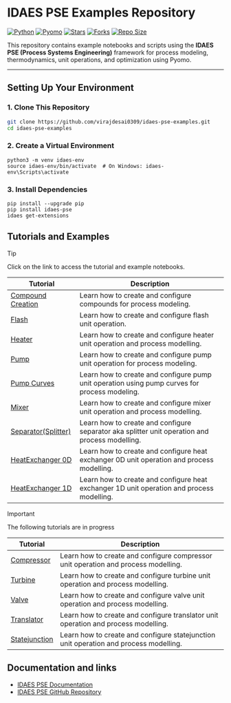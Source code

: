 # IDAES PSE Examples Repository

[![Python](https://img.shields.io/badge/Python-3.8%2B-blue.svg)](https://www.python.org/)
[![Pyomo](https://img.shields.io/badge/Pyomo-6.x-brightgreen)](http://www.pyomo.org/)
[![Stars](https://img.shields.io/github/stars/virajdesai0309/IDAES-PSE-Examples?style=social)](https://github.com/virajdesai0309/IDAES-PSE-Examples/stargazers)
[![Forks](https://img.shields.io/github/forks/virajdesai0309/IDAES-PSE-Examples?style=social)](https://github.com/virajdesai0309/IDAES-PSE-Examples/network/members)
[![Repo Size](https://img.shields.io/github/repo-size/virajdesai0309/IDAES-PSE-Examples)](https://github.com/virajdesai0309/IDAES-PSE-Examples)

This repository contains example notebooks and scripts using the **IDAES PSE (Process Systems Engineering)** framework for process modeling, thermodynamics, unit operations, and optimization using Pyomo.

---

## Setting Up Your Environment

### 1. Clone This Repository
```bash
git clone https://github.com/virajdesai0309/idaes-pse-examples.git
cd idaes-pse-examples
```

### 2. Create a Virtual Environment

```
python3 -m venv idaes-env
source idaes-env/bin/activate  # On Windows: idaes-env\Scripts\activate
```

### 3. Install Dependencies
```
pip install --upgrade pip
pip install idaes-pse
idaes get-extensions
```

## Tutorials and Examples

> [!TIP]
> Click on the link to access the tutorial and example notebooks.

| **Tutorial**           | **Description**                                                                 |
|-------------------------|---------------------------------------------------------------------------------|
| [Compound Creation](Compound_Creation) | Learn how to create and configure compounds for process modeling. |
| [Flash](Flash) | Learn how to create and configure flash unit operation.  |
| [Heater](Heater_Cooler) | Learn how to create and configure heater unit operation and process modelling. |
| [Pump](Pump) | Learn how to create and configure pump unit operation for process modeling. |
| [Pump Curves](Pump_Curves) | Learn how to create and configure pump unit operation using pump curves for process modeling. |
| [Mixer](Mixer) | Learn how to create and configure mixer unit operation and process modelling. |
| [Separator(Splitter)](Separator) | Learn how to create and configure separator aka splitter unit operation and process modelling. |
| [HeatExchanger 0D](Heat_Exchanger_0D) | Learn how to create and configure heat exchanger 0D unit operation and process modelling. |
| [HeatExchanger 1D](Heat_Exchanger_1D) | Learn how to create and configure heat exchanger 1D unit operation and process modelling. |

> [!IMPORTANT]
> The following tutorials are in progress

| **Tutorial**           | **Description**                                                                 |
|-------------------------|---------------------------------------------------------------------------------|
| [Compressor]() | Learn how to create and configure compressor unit operation and process modelling. |
| [Turbine]() | Learn how to create and configure turbine unit operation and process modelling. |
| [Valve]() | Learn how to create and configure valve unit operation and process modelling. |
| [Translator]() | Learn how to create and configure translator unit operation and process modelling. |
| [Statejunction]() | Learn how to create and configure statejunction unit operation and process modelling. |

## Documentation and links

- [IDAES PSE Documentation](https://idaes-pse.readthedocs.io/en/stable/)
- [IDAES PSE GitHub Repository](https://github.com/IDAES/idaes-pse)
